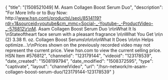 {
    "title": "[1508521049] M. Asam Collagen Boost Serum Duo",
    "description": "For More Info or to Buy Now: http:\/\/www.hsn.com\/products\/seo\/8514119?rdr=1&sourceid=youtube&cm_mmc=Social-_-Youtube-_-ProductVideo-_-576812\r\nM. Asam Collagen Boost Serum Duo  \n\nWhat It Is \nStateoftheart face serum with a pleasant fragrance \n\nWhat You Get \n\n    (2) 3.38 fl. oz. Collagen Boost Serums\n\n\n\nWhat It Does \n\n\n    Helps optimize...\r\nPrices shown on the previously recorded video may not represent the current price.  View hsn.com to view the current selling price. HSN Item #576812",
    "channelid": "123179144",
    "videoid": "123178539",
    "date_created": "1508199794",
    "date_modified": "1508372595",
    "type": "captivate",
    "layout": "channelVideo",
    "url": "\/hsn-network\/m-asam-collagen-boost-serum-duo\/123179144-123178539"
}